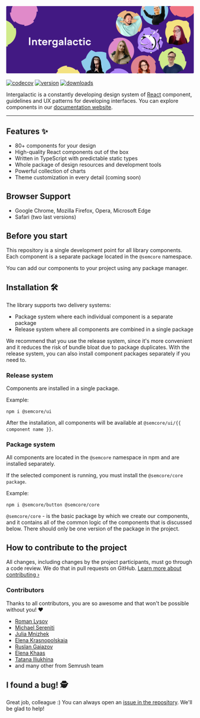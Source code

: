 
<img src="https://github.com/semrush/intergalactic/blob/master/.github/images/semrush-hero.png" alt="team's picture">

[![codecov](https://codecov.io/gh/semrush/intergalactic/branch/master/graph/badge.svg?token=OILALW3YQE)](https://codecov.io/gh/semrush/intergalactic)
[![version](https://img.shields.io/npm/v/@semcore/ui.svg)](https://www.npmjs.com/package/@semcore/ui)
[![downloads](https://img.shields.io/npm/dt/@semcore/ui.svg)](https://www.npmjs.com/package/@semcore/ui)

Intergalactic is a constantly developing design system of [React](https://reactjs.org/) component, guidelines and UX patterns for developing interfaces.
You can explore components in our [documentation website](https://i.semrush.com).

---

## Features ✨ 

- 80+ components for your design
- High-quality React components out of the box
- Written in TypeScript with predictable static types
- Whole package of design resources and development tools
- Powerful collection of charts
- Theme customization in every detail (coming soon)

## Browser Support

- Google Chrome, Mozilla Firefox, Opera, Microsoft Edge
- Safari (two last versions)

## Before you start

This repository is a single development point for all library components. Each component is a separate package located in the `@semcore` namespace.

You can add our components to your project using any package manager.

## Installation 🛠

The library supports two delivery systems:

- Package system where each individual component is a separate package
- Release system where all components are combined in a single package

We recommend that you use the release system, since it's more convenient and it reduces the risk of bundle bloat due to package duplicates. With the release system, you can also install component packages separately if you need to.

### Release system
Components are installed in a single package.

Example:

```
npm i @semcore/ui
```

After the installation, all components will be available at `@semcore/ui/{{ component name }}`.

### Package system

All components are located in the `@semcore` namespace in npm and are installed separately.

If the selected component is running, you must install the `@semcore/core package`.

Example:

```
npm i @semcore/button @semcore/core
```

`@semcore/core` - is the basic package by which we create our components, and it contains all of the common logic of the components that is discussed below. There should only be one version of the package in the project.

## How to contribute to the project

All changes, including changes by the project participants, must go through a code review. We do that in pull
requests on GitHub. [Learn more about contributing ›](https://github.com/semrush/intergalactic/blob/master/CONTRIBUTING.md)

### Contributors
Thanks to all contributors, you are so awesome and that won't be possible without you! ❤️

- [Roman Lysov](https://github.com/lsroman)
- [Michael Sereniti](https://github.com/phytonmk)
- [Julia Mnizhek](https://github.com/j-mnizhek)
- [Elena Krasnopolskaia](https://github.com/ekrasnopolskaia)
- [Ruslan Gaiazov](https://github.com/freeyoungstrong)
- [Elena Khaas](https://github.com/elenakhaas)
- [Tatana Iliukhina](https://github.com/tatana-I)
- and many other from Semrush team

## I found a bug! 🕵️‍

Great job, colleague :)
You can always open an [issue in the repository](https://github.com/semrush/intergalactic/issues/new?issue). We'll be glad to help!
